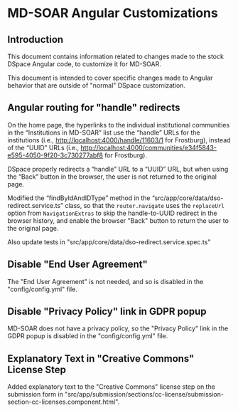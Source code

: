 # MD-SOAR Angular Customizations

## Introduction

This document contains information related to changes made to the stock DSpace
Angular code, to customize it for MD-SOAR.

This document is intended to cover specific changes made to Angular behavior
that are outside of "normal" DSpace customization.

## Angular routing for "handle" redirects

On the home page, the hyperlinks to the individual institutional communities in
the “Institutions in MD-SOAR” list use the “handle” URLs for the institutions
(i.e., <http://localhost:4000/handle/11603/1> for Frostburg), instead of the
“UUID” URLs (i.e.,
<http://localhost:4000/communities/e34f5843-e595-4050-9f20-3c730277abf8>
for Frostburg).

DSpace properly redirects a “handle” URL to a “UUID” URL, but when using the
“Back” button in the browser, the user is not returned to the original page.

Modified the “findByIdAndIDType” method in the
“src/app/core/data/dso-redirect.service.ts” class, so that the `router.navigate`
uses the `replaceUrl` option from `NavigationExtras` to skip the handle-to-UUID
redirect in the browser history, and enable the browser "Back" button to
return the user to the original page.

Also update tests in "src/app/core/data/dso-redirect.service.spec.ts"

## Disable "End User Agreement"

The "End User Agreement" is not needed, and so is disabled in the
"config/config.yml" file.

## Disable "Privacy Policy" link in GDPR popup

MD-SOAR does not have a privacy policy, so the "Privacy Policy" link in the
GDPR popup is disabled in the "config/config.yml" file.

## Explanatory Text in "Creative Commons" License Step

Added explanatory text to the "Creative Commons" license step on the submission
form in "src/app/submission/sections/cc-license/submission-section-cc-licenses.component.html".
